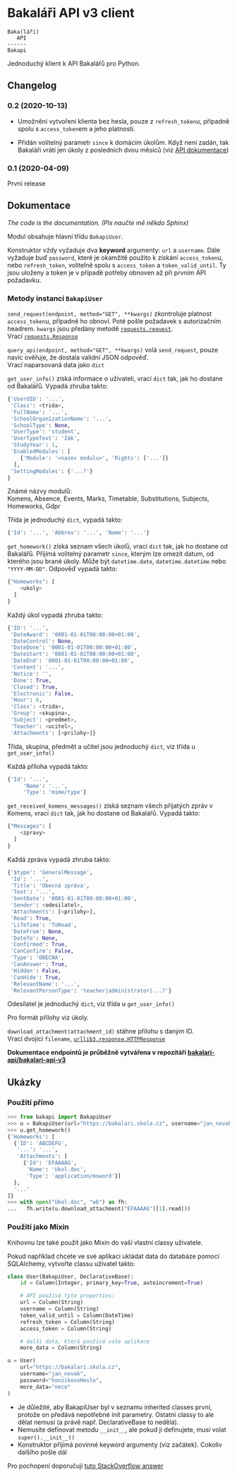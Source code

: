 # Bakaláři API v3 client

```
Baka(láři)
   API
------
Bakapi
```

Jednoduchý klient k API Bakalářů pro Python.

## Changelog

### 0.2 (2020-10-13)
 - Umožnění vytvoření klienta bez hesla, pouze z `refresh_token`u, případně spolu s
   `access_token`em a jeho platností.

 - Přidán volitelný parametr `since` k domácím úkolům. Když není zadán, tak Bakaláři
   vrátí jen úkoly z posledních dvou měsíců (viz [API dokumentace](https://github.com/bakalari-api/bakalari-api-v3/blob/master/moduly/%C3%BAkoly.md))

### 0.1 (2020-04-09)
První release

## Dokumentace

_The code is the documentation. (Pls naučte mě někdo Sphinx)_

Modul obsahuje hlavní třídu `BakapiUser`.

Konstruktor vždy vyžaduje dva **keyword** argumenty: `url` a `username`. Dále vyžaduje
buď `password`, které je okamžitě použito k získání `access_token`u, nebo
`refresh_token`, volitelně spolu s `access_token` a `token_valid_until`. Ty jsou
uloženy a token je v případě potřeby obnoven až při prvním API požadavku.

### Metody instancí `BakapiUser`

`send_request(endpoint, method="GET", **kwargs)` zkontroluje platnost
`access_token`u, případně ho obnoví. Poté pošle požadavek s autorizačním headrem.
`kwargs` jsou předány metodě
[`requests.request`](https://requests.readthedocs.io/en/latest/api/#requests.request).  
Vrací [`requests.Response`](https://requests.readthedocs.io/en/latest/api/#requests.Response)

`query_api(endpoint, method="GET", **kwargs)` volá `send_request`, pouze navíc
ověřuje, že dostala validní JSON odpověď.  
Vrací naparsovaná data jako `dict`

`get_user_info()` získá informace o uživateli, vrací `dict` tak, jak ho dostane od
Bakalářů. Vypadá zhruba takto:

```python
{'UserUID': '...',
 'Class': <trida>,
 'FullName': '...',
 'SchoolOrganizationName': '...',
 'SchoolType': None,
 'UserType': 'student',
 'UserTypeText': 'žák',
 'StudyYear': 1,
 'EnabledModules': [
    {'Module': '<nazev modulu>', 'Rights': ['...']}
  ],
 'SettingModules': {'...?'}
}
```

Známé názvy modulů:  
Komens, Absence, Events, Marks, Timetable, Substitutions, Subjects, Homeworks, Gdpr

Třída je jednoduchý `dict`, vypadá takto:

```python
{'Id': '...', 'Abbrev': '...', 'Name': '...'}
```

`get_homework()` získá seznam všech úkolů, vrací `dict` tak, jak ho dostane od
Bakalářů. Přijímá volitelný parametr `since`, kterým lze omezit datum, od kterého jsou
brané úkoly. Může být `datetime.date`, `datetime.datetime` nebo `"YYYY-MM-DD"`.
Odpověď vypadá takto:

```python
{"Homeworks": [
    <ukoly>
  ]
}
```

Každý úkol vypadá zhruba takto:

```python
{'ID': '...',
 'DateAward': '0001-01-01T00:00:00+01:00',
 'DateControl': None,
 'DateDone': '0001-01-01T00:00:00+01:00',
 'DateStart': '0001-01-01T00:00:00+01:00',
 'DateEnd': '0001-01-01T00:00:00+01:00',
 'Content': '...',
 'Notice': '',
 'Done': True,
 'Closed': True,
 'Electronic': False,
 'Hour': 6,
 'Class': <trida>,
 'Group': <skupina>,
 'Subject': <predmet>,
 'Teacher': <ucitel>,
 'Attachments': [<prilohy>]}
```

Třída, skupina, předmět a učitel jsou jednoduchý `dict`, viz třída u `get_user_info()`

Každá příloha vypadá takto:

```python
{'Id': '...',
     'Name': '...',
     'Type': 'mime/type'}
```

`get_received_komens_messages()` získá seznam všech přijatých zpráv v Komens, vrací
`dict` tak, jak ho dostane od Bakalářů. Vypadá takto:

```python
{"Messages": [
    <zpravy>
  ]
}
```

Každá zpráva vypadá zhruba takto:

```python
{'$type': 'GeneralMessage',
 'Id': '...',
 'Title': 'Obecná zpráva',
 'Text': '...',
 'SentDate': '0001-01-01T00:00:00+01:00',
 'Sender': <odesilatel>,
 'Attachments': [<prilohy>],
 'Read': True,
 'LifeTime': 'ToRead',
 'DateFrom': None,
 'DateTo': None,
 'Confirmed': True,
 'CanConfirm': False,
 'Type': 'OBECNA',
 'CanAnswer': True,
 'Hidden': False,
 'CanHide': True,
 'RelevantName': '...',
 'RelevantPersonType': 'teacher|administrator|...?'}
```

Odesílatel je jednoduchý `dict`, viz třída u `get_user_info()`

Pro formát přílohy viz úkoly.

`download_attachment(attachment_id)` stáhne přílohu s daným ID.  
Vrací dvojici `filename`,
[`urllib3.response.HTTPResponse`](https://urllib3.readthedocs.io/en/latest/reference/index.html#urllib3.response.HTTPResponse)

**Dokumentace endpointů je průběžně vytvářena v repozitáři
[bakalari-api/bakalari-api-v3](https://github.com/bakalari-api/bakalari-api-v3)**

## Ukázky

### Použití přímo

```python console
>>> from bakapi import BakapiUser
>>> u = BakapiUser(url="https://bakalari.skola.cz", username="jan_novak", password="honzikovoHeslo")
>>> u.get_homework()
{'Homeworks': [
  {'ID': 'ABCDEFG',
   '...': '...',
   'Attachments': [
     {'Id': 'EFAAAAG',
      'Name': 'Ukol.doc',
      'Type': 'application/msword'}]
  },
  '...'
]}
>>> with open("Ukol.doc", "wb") as fh:
...   fh.write(u.download_attachment("EFAAAAG")[1].read())
```

### Použití jako Mixin

Knihovnu lze také použít jako Mixin do vaší vlastní classy uživatele.

Pokud například chcete ve své aplikaci ukládat data do databáze pomocí SQLAlchemy,
vytvořte classu uživatel takto:

```python
class User(BakapiUser, DeclarativeBase):
    id = Column(Integer, primary_key=True, autoincrement=True)

    # API používá tyto properties:
    url = Column(String)
    username = Column(String)
    token_valid_until = Column(DateTime)
    refresh_token = Column(String)
    access_token = Column(String)

    # další data, která používá vaše aplikace
    more_data = Column(String)

u = User(
    url="https://bakalari.skola.cz",
    username="jan_novak",
    password="honzikovoHeslo",
    more_data="neco"
)
```

- Je důležité, aby BakapiUser byl v seznamu inherited classes první, protože on předává
nepotřebné init parametry. Ostatní classy to ale dělat nemusí (a právě např.
DeclarativeBase to nedělá).
- Nemusíte definovat metodu `__init__`, ale pokud ji definujete, musí volat
`super().__init__()`
- Konstruktor příjímá povinné keyword argumenty (viz začátek). Cokoliv
dalšího pošle dál

Pro pochopení doporučuji
[tuto StackOverflow answer](https://stackoverflow.com/a/50465583/7292139)
